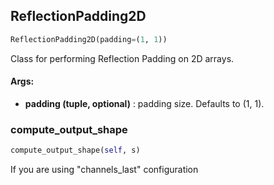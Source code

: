 ## ReflectionPadding2D
```python
ReflectionPadding2D(padding=(1, 1))
```
Class for performing Reflection Padding on 2D arrays.

#### Args:

* **padding (tuple, optional)** :  padding size. Defaults to (1, 1).    

### compute_output_shape
```python
compute_output_shape(self, s)
```
 If you are using "channels_last" configuration